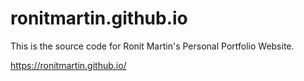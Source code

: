# ronitmartin.github.io

This is the source code for Ronit Martin's Personal Portfolio Website.

https://ronitmartin.github.io/